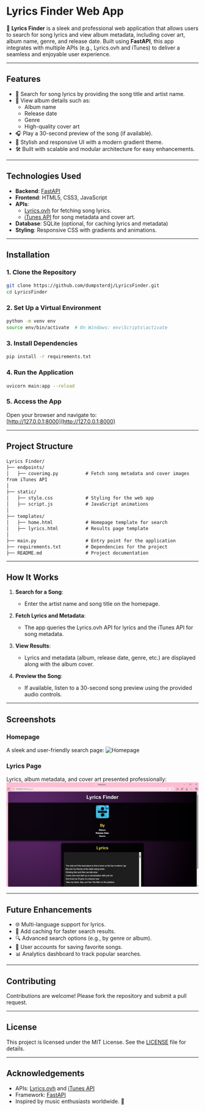 # **Lyrics Finder Web App**

🎵 **Lyrics Finder** is a sleek and professional web application that allows users to search for song lyrics and view album metadata, including cover art, album name, genre, and release date. Built using **FastAPI**, this app integrates with multiple APIs (e.g., Lyrics.ovh and iTunes) to deliver a seamless and enjoyable user experience.

---

## **Features**

- 🌟 Search for song lyrics by providing the song title and artist name.
- 🎤 View album details such as:
  - Album name
  - Release date
  - Genre
  - High-quality cover art
- 🎧 Play a 30-second preview of the song (if available).
- 🎨 Stylish and responsive UI with a modern gradient theme.
- 🛠️ Built with scalable and modular architecture for easy enhancements.

---

## **Technologies Used**

- **Backend**: [FastAPI](https://fastapi.tiangolo.com/)
- **Frontend**: HTML5, CSS3, JavaScript
- **APIs**:
  - [Lyrics.ovh](https://lyricsovh.docs.apiary.io/) for fetching song lyrics.
  - [iTunes API](https://developer.apple.com/library/archive/documentation/AudioVideo/Conceptual/iTuneSearchAPI/) for song metadata and cover art.
- **Database**: SQLite (optional, for caching lyrics and metadata)
- **Styling**: Responsive CSS with gradients and animations.

---

## **Installation**

### **1. Clone the Repository**
```bash
git clone https://github.com/dumpsterdj/LyricsFinder.git
cd LyricsFinder
```

### **2. Set Up a Virtual Environment**
```bash
python -m venv env
source env/bin/activate  # On Windows: env\Scripts\activate
```

### **3. Install Dependencies**
```bash
pip install -r requirements.txt
```

### **4. Run the Application**
```bash
uvicorn main:app --reload
```

### **5. Access the App**
Open your browser and navigate to:  
[http://127.0.0.1:8000](http://127.0.0.1:8000)

---

## **Project Structure**

```
Lyrics Finder/
├── endpoints/
│   ├── coverimg.py          # Fetch song metadata and cover images from iTunes API
│
├── static/
│   ├── style.css            # Styling for the web app
│   ├── script.js            # JavaScript animations
│
├── templates/
│   ├── home.html            # Homepage template for search
│   ├── lyrics.html          # Results page template
│
├── main.py                  # Entry point for the application
├── requirements.txt         # Dependencies for the project
├── README.md                # Project documentation
```

---

## **How It Works**

1. **Search for a Song**:
   - Enter the artist name and song title on the homepage.

2. **Fetch Lyrics and Metadata**:
   - The app queries the Lyrics.ovh API for lyrics and the iTunes API for song metadata.

3. **View Results**:
   - Lyrics and metadata (album, release date, genre, etc.) are displayed along with the album cover.

4. **Preview the Song**:
   - If available, listen to a 30-second song preview using the provided audio controls.

---

## **Screenshots**

### **Homepage**
A sleek and user-friendly search page:
![Homepage](screenshots/homepage.png)

### **Lyrics Page**
Lyrics, album metadata, and cover art presented professionally:
![Lyrics Page](screenshots/lyrics.png)

---

## **Future Enhancements**

- 🌐 Multi-language support for lyrics.
- 💾 Add caching for faster search results.
- 🔍 Advanced search options (e.g., by genre or album).
- 🌟 User accounts for saving favorite songs.
- 📊 Analytics dashboard to track popular searches.

---

## **Contributing**

Contributions are welcome! Please fork the repository and submit a pull request.

---

## **License**

This project is licensed under the MIT License. See the [LICENSE](LICENSE) file for details.

---

## **Acknowledgements**

- APIs: [Lyrics.ovh](https://lyricsovh.docs.apiary.io/) and [iTunes API](https://developer.apple.com/library/archive/documentation/AudioVideo/Conceptual/iTuneSearchAPI/)
- Framework: [FastAPI](https://fastapi.tiangolo.com/)
- Inspired by music enthusiasts worldwide. 🎵
